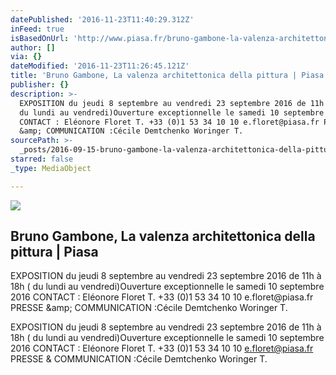 ```yaml
---
datePublished: '2016-11-23T11:40:29.312Z'
inFeed: true
isBasedOnUrl: 'http://www.piasa.fr/bruno-gambone-la-valenza-architettonica-della-pittura'
author: []
via: {}
dateModified: '2016-11-23T11:26:45.121Z'
title: 'Bruno Gambone, La valenza architettonica della pittura | Piasa'
publisher: {}
description: >-
  EXPOSITION du jeudi 8 septembre au vendredi 23 septembre 2016 de 11h à 18h (
  du lundi au vendredi)Ouverture exceptionnelle le samedi 10 septembre 2016
  CONTACT : Eléonore Floret T. +33 (0)1 53 34 10 10 e.floret@piasa.fr PRESSE
  &amp; COMMUNICATION :Cécile Demtchenko Woringer T.
sourcePath: >-
  _posts/2016-09-15-bruno-gambone-la-valenza-architettonica-della-pittura-or-pia.md
starred: false
_type: MediaObject

---
```

<article style=""><img src="https://imgflo.herokuapp.com/graph/2b2431f8e7ba7b0/57067598d3b43558249234e2d8a30c8f/noop.jpg?input=http%3A%2F%2Fwww.piasa.fr%2Fsites%2Fdefault%2Ffiles%2Fexpo_gambone.jpg" /><h1>Bruno Gambone, La valenza architettonica della pittura | Piasa</h1><p>EXPOSITION du jeudi 8 septembre au vendredi 23 septembre 2016 de 11h à 18h ( du lundi au vendredi)Ouverture exceptionnelle le samedi 10 septembre 2016 CONTACT : Eléonore Floret T. +33 (0)1 53 34 10 10 e.floret@piasa.fr PRESSE &amp;amp; COMMUNICATION :Cécile Demtchenko Woringer T.</p></article>

EXPOSITION du jeudi 8 septembre au vendredi 23 septembre 2016 de 11h à 18h ( du lundi au vendredi)Ouverture exceptionnelle le samedi 10 septembre 2016 CONTACT : Eléonore Floret T. +33 (0)1 53 34 10 10 e.floret@piasa.fr PRESSE &amp; COMMUNICATION :Cécile Demtchenko Woringer T.